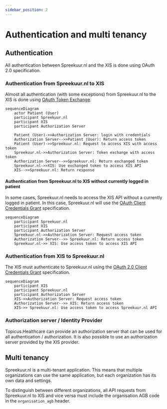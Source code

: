 ```yaml
---
sidebar_position: 2
---
```

# Authentication and multi tenancy

## Authentication
All authentication between Spreekuur.nl and the XIS is done using OAuth 2.0 specification.

### Authentication from Spreekuur.nl to XIS
Almost all authentication (with some exceptions) from Spreekuur.nl to the XIS is done using 
[OAuth Token Exchange](https://datatracker.ietf.org/doc/html/rfc8693). 

```mermaid
sequenceDiagram
    actor Patient (User)
    participant Spreekuur.nl
    participant XIS
    participant Authorization Server

    Patient (User)->>Authorization Server: login with credentials
    Authorization Server-->>Patient (User): Return access token
    Patient (User)->>Spreekuur.nl: Request to access XIS with access token
    Spreekuur.nl->>Authorization Server: Token exchange with access token
    Authorization Server-->>Spreekuur.nl: Return exchanged token
    Spreekuur.nl->>XIS: Use exchanged token to access XIS API
    XIS-->>Spreekuur.nl: Return response
```

#### Authentication from Spreekuur.nl to XIS without currently logged in patient
In some cases, Spreekuur.nl needs to access the XIS API without a currently logged in patient. In this case, Spreekuur.nl
will use the [OAuth Client Credentials Grant](https://datatracker.ietf.org/doc/html/rfc6749#section-4.4) specification.

```mermaid
sequenceDiagram
    participant Spreekuur.nl
    participant XIS
    participant Authorization Server
    Spreekuur.nl->>Authorization Server: Request access token
    Authorization Server-->> Spreekuur.nl: Return access token
    Spreekuur.nl->> XIS: Use access token to access XIS API
```

### Authentication from XIS to Spreekuur.nl

The XIS must authenticate to Spreekuur.nl using the
[OAuth 2.0 Client Credentials Grant](https://datatracker.ietf.org/doc/html/rfc6749#section-4.4) specification.

```mermaid
sequenceDiagram
    participant XIS
    participant Spreekuur.nl
    participant Authorization Server
    XIS->>Authorization Server: Request access token
    Authorization Server-->> XIS: Return access token
    XIS->> Spreekuur.nl: Use access token to access Spreekuur.nl API
```

### Authorization server / Identity Provider
Topicus.Healthcare can provide an authorization server that can be used for all authentication / authorization. It is 
also possible to use an authorization server provided by the XIS provider.

## Multi tenancy
Spreekuur.nl is a multi-tenant application. This means that multiple organizations can use the same application,
but each organization has its own data and settings. 

To distinguish between different organizations, all API requests from Spreekuur.nl to XIS and vice versa must include the organisation AGB code in the `organisation_agb` header. 